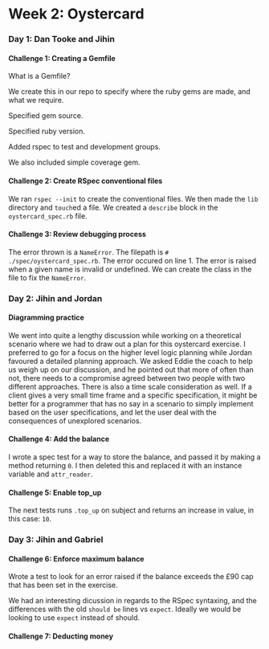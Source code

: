 # Week 2: Oystercard

### Day 1: Dan Tooke and Jihin

#### Challenge 1: Creating a Gemfile

What is a Gemfile?

We create this in our repo to specify where the ruby gems are made, and what we require.

Specified gem source.

Specified ruby version.

Added rspec to test and development groups.

We also included simple coverage gem.


#### Challenge 2: Create RSpec conventional files

We ran `rspec --init` to create the conventional files. We then made the `lib` directory and `touch`ed a file. We created a `describe` block in the `oystercard_spec.rb` file.

#### Challenge 3: Review debugging process

The error thrown is a `NameError`.
The filepath is `# ./spec/oystercard_spec.rb`.
The error occured on line 1.
The error is raised when a given name is invalid or undefined.
We can create the class in the file to fix the `NameError`.

### Day 2: Jihin and Jordan

#### Diagramming practice

We went into quite a lengthy discussion while working on a theoretical scenario where we had to draw out a plan for this oystercard exercise. I preferred to go for a focus on the higher level logic planning while Jordan favoured a detailed planning approach.
We asked Eddie the coach to help us weigh up on our discussion, and he pointed out that more of often than not, there needs to a compromise agreed between two people with two different approaches. There is also a time scale consideration as well. If a client gives a very small time frame and a specific specification, it might be better for a programmer that has no say in a scenario to simply implement based on the user specifications, and let the user deal with the consequences of unexplored scenarios.

#### Challenge 4: Add the balance

I wrote a spec test for a way to store the balance, and passed it by making a method returning `0`. I then deleted this and replaced it with an instance variable and `attr_reader`.

#### Challenge 5: Enable top_up

The next tests runs `.top_up` on subject and returns an increase in value, in this case: `10`.

### Day 3: Jihin and Gabriel

#### Challenge 6: Enforce maximum balance

Wrote a test to look for an error raised if the balance exceeds the £90 cap that has been set in the exercise.

We had an interesting dicussion in regards to the RSpec syntaxing, and the differences with the old `should be` lines vs `expect`. Ideally we would be looking to use `expect` instead of should.

#### Challenge 7: Deducting money
